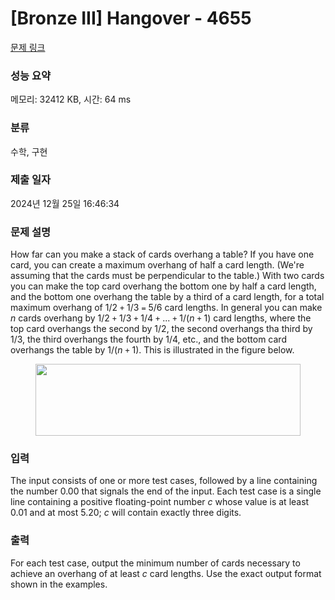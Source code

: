 # [Bronze III] Hangover - 4655 

[문제 링크](https://www.acmicpc.net/problem/4655) 

### 성능 요약

메모리: 32412 KB, 시간: 64 ms

### 분류

수학, 구현

### 제출 일자

2024년 12월 25일 16:46:34

### 문제 설명

<p>How far can you make a stack of cards overhang a table? If you have one card, you can create a maximum overhang of half a card length. (We're assuming that the cards must be perpendicular to the table.) With two cards you can make the top card overhang the bottom one by half a card length, and the bottom one overhang the table by a third of a card length, for a total maximum overhang of 1/2 <code>+</code> 1/3 <code>=</code> 5/6 card lengths. In general you can make <em>n</em> cards overhang by 1/2 <code>+</code> 1/3 <code>+</code> 1/4 <code>+</code> ... <code>+</code> 1/(<em>n</em> <code>+</code> 1) card lengths, where the top card overhangs the second by 1/2, the second overhangs tha third by 1/3, the third overhangs the fourth by 1/4, etc., and the bottom card overhangs the table by 1/(<em>n</em> <code>+</code> 1). This is illustrated in the figure below.</p>

<p style="text-align: center;"><img alt="" src="" style="height:115px; width:424px"></p>

### 입력 

 <p>The input consists of one or more test cases, followed by a line containing the number 0.00 that signals the end of the input. Each test case is a single line containing a positive floating-point number <em>c</em> whose value is at least 0.01 and at most 5.20; <em>c</em> will contain exactly three digits.</p>

### 출력 

 <p>For each test case, output the minimum number of cards necessary to achieve an overhang of at least <em>c</em> card lengths. Use the exact output format shown in the examples.</p>

